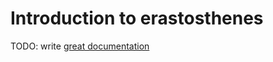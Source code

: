 # Introduction to erastosthenes

TODO: write [great documentation](http://jacobian.org/writing/what-to-write/)

